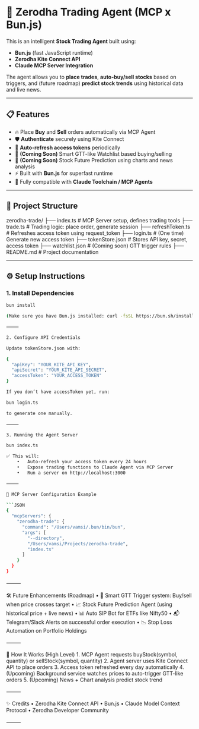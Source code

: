 # 🚀 Zerodha Trading Agent (MCP x Bun.js)

This is an intelligent **Stock Trading Agent** built using:
- **Bun.js** (fast JavaScript runtime)
- **Zerodha Kite Connect API**
- **Claude MCP Server Integration**

The agent allows you to **place trades**, **auto-buy/sell stocks** based on triggers, and (future roadmap) **predict stock trends** using historical data and live news.

---

## 📋 Features

- 🔥 Place **Buy** and **Sell** orders automatically via MCP Agent
- 🛡️ **Authenticate** securely using Kite Connect
- 🔄 **Auto-refresh access tokens** periodically
- 🎯 **(Coming Soon)** Smart GTT-like Watchlist based buying/selling
- 🧠 **(Coming Soon)** Stock Future Prediction using charts and news analysis
- ⚡ Built with **Bun.js** for superfast runtime
- 🎯 Fully compatible with **Claude Toolchain / MCP Agents**

---

## 📂 Project Structure

zerodha-trade/
├── index.ts          # MCP Server setup, defines trading tools
├── trade.ts          # Trading logic: place order, generate session
├── refreshToken.ts   # Refreshes access token using request_token
├── login.ts          # (One time) Generate new access token
├── tokenStore.json   # Stores API key, secret, access token
├── watchlist.json    # (Coming soon) GTT trigger rules
├── README.md         # Project documentation

---

## ⚙️ Setup Instructions

### 1. Install Dependencies

```bash
bun install

(Make sure you have Bun.js installed: curl -fsSL https://bun.sh/install | bash)

⸻

2. Configure API Credentials

Update tokenStore.json with:

{
  "apiKey": "YOUR_KITE_API_KEY",
  "apiSecret": "YOUR_KITE_API_SECRET",
  "accessToken": "YOUR_ACCESS_TOKEN"
}

If you don’t have accessToken yet, run:

bun login.ts

to generate one manually.

⸻

3. Running the Agent Server

bun index.ts

✅ This will:
	•	Auto-refresh your access token every 24 hours
	•	Expose trading functions to Claude Agent via MCP Server
	•	Run a server on http://localhost:3000

⸻

🚀 MCP Server Configuration Example

```JSON
{
  "mcpServers": {
    "zerodha-trade": {
      "command": "/Users/vamsi/.bun/bin/bun",
      "args": [
        "--directory",
        "/Users/vamsi/Projects/zerodha-trade",
        "index.ts"
      ]
    }
  }
}
```


⸻

🛠️ Future Enhancements (Roadmap)
	•	🔔 Smart GTT Trigger system: Buy/sell when price crosses target
	•	📈 Stock Future Prediction Agent (using historical price + live news)
	•	📊 Auto SIP Bot for ETFs like Nifty50
	•	📬 Telegram/Slack Alerts on successful order execution
	•	📉 Stop Loss Automation on Portfolio Holdings

⸻

🤖 How It Works (High Level)
	1.	MCP Agent requests buyStock(symbol, quantity) or sellStock(symbol, quantity)
	2.	Agent server uses Kite Connect API to place orders
	3.	Access token refreshed every day automatically
	4.	(Upcoming) Background service watches prices to auto-trigger GTT-like orders
	5.	(Upcoming) News + Chart analysis predict stock trend

⸻

✨ Credits
	•	Zerodha Kite Connect API
	•	Bun.js
	•	Claude Model Context Protocol
	•	Zerodha Developer Community

⸻
